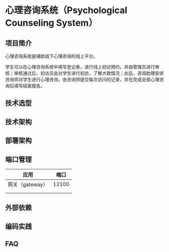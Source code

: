 # 心理咨询系统（Psychological Counseling System）

## 项目简介

心理咨询系统是辅助线下心理咨询的线上平台。

学生可以在心理咨询系统中填写登记表，进行线上初访预约，并由管理员进行审核；审核通过后，初访员会对学生进行初访，了解大致情况；此后，咨询助理安排咨询师对学生进行心理咨询，由咨询师提交每次访问的记录，并在完成全部心理咨询后填写结案报告。

## 技术选型

## 技术架构

## 部署架构

## 端口管理

| 应用          | 端口    |
|-------------|-------|
| 网关（gateway） | 12100 |
|             |       |
|             |       |


## 外部依赖

## 编码实践

## FAQ
